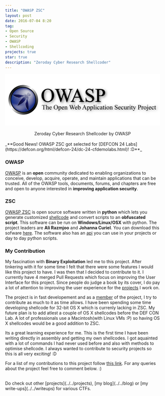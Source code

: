 ```yaml
---
title: "OWASP ZSC"
layout: post
date: 2016-07-04 8:20
tag:
- Open Source
- Security
- OWASP
- Shellcoding
projects: true
star: true
description: "Zeroday Cyber Research Shellcoder"
---
```


![Mozilla Logo](/assets/images/owasp.png)

<center>Zeroday Cyber Research Shellcoder by OWASP</center>

<br>
_**Good News! OWASP ZSC got selected for [DEFCON 24 Labs](https://defcon.org/html/defcon-24/dc-24-cfdemolabs.html)! :D**_

### OWASP

[OWASP](https://www.owasp.org/index.php/About_The_Open_Web_Application_Security_Project) is an **open** community dedicated to enabling organizations to conceive, develop, acquire, operate, and maintain applications that can be trusted. All of the OWASP tools, documents, forums, and chapters are free and open to anyone interested in **improving application security**.

### ZSC

[OWASP ZSC](https://www.owasp.org/index.php/OWASP_ZSC_Tool_Project) is open source software written in **python** which lets you generate customized [shellcode](https://en.wikipedia.org/wiki/Shellcode) and convert scripts to an **obfuscated script**. This software can be run on **Windows/Linux/OSX** with python. The project leaders are **Ali Razmjoo** and **Johanna Curiel**. You can download this sofware [here](http://zsc.z3r0d4y.com/download/). The software also has an [api](http://zsc.z3r0d4y.com/api/) you can use in your projects or day to day python scripts.

### My Contribution

My fascination with **Binary Exploitation** led me to this project. After tinkering with it for some time I felt that there were some features I would like this project to have. I was then that I decided to contribute to it. I currently have 4 merged Pull Requests which focus on improving the User Interface for this project. Since people do judge a book by its cover, I do pay a lot of attention to improving the user experience for the [projects](../) I work on.

The project is in fast developement and as a [member](https://www.owasp.org/index.php/OWASP_ZSC_Tool_Project#Contributors_.26_Main_Developers) of the project, I try to contribute as much to it as time allows.
I have been spending some time developing shellcode for 32-bit OS X which is currenly lacking in ZSC. My future plan is to add atlest a couple of OS X shellcodes before the DEF CON Lab. A lot of professionals use a Macintosh(with Linux VMs :P) so having OS X shellcodes would be a good addition to ZSC.

Its a great learning experience for me. This is the first time I have been writing directly in assembly and getting my own shellcodes. I got aquainted with a lot of commands I had never used before and also with methods to optimise shellcode. I always wanted to contribute to security projects so this is all very exciting! :D

For a list of my contributions to this project follow [this link](https://github.com/zscproject/OWASP-ZSC/pulls?utf8=%E2%9C%93&q=is%3Apr%20author%3ACodeMaxx). For any queries about the project feel free to comment below. :)

<br>
Do check out other [projects](../../projects), [my blog](../../blog) or [my write-ups](../../writeups) for various CTFs.
